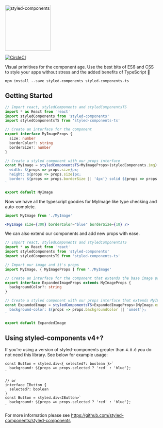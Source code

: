 <a href="https://www.styled-components.com">
  <img alt="styled-components" src="https://raw.githubusercontent.com/styled-components/brand/master/styled-components.png" height="150px" />
</a>
<br />

[![CircleCI](https://circleci.com/gh/jacob-ebey/styled-components-ts.svg?style=svg)](https://circleci.com/gh/jacob-ebey/styled-components-ts)

Visual primitives for the component age. Use the best bits of ES6 and CSS to style your apps without stress and the added benefits of TypeScript 💅

```
npm install --save styled-components styled-components-ts
```

## Getting Started

```typescript
// Import react, styledComponents and styledComponentsTS
import * as React from 'react'
import styledComponents from 'styled-components'
import styledComponentsTS from 'styled-components-ts'

// Create an interface for the component
export interface MyImageProps {
  size: number
  borderColor?: string
  borderSize?: number
}

// Create a styled component with our props interface
const MyImage = styledComponentsTS<MyImageProps>(styledComponents.img) `
  width: ${props => props.size}px;
  height: ${props => props.size}px;
  border: ${props => props.borderSize || '4px'} solid ${props => props.borderColor || 'black'}
`

export default MyImage

```

Now we have all the typescript goodies for MyImage like type checking and auto-complete.
```jsx
import MyImage from './MyImage'

<MyImage size={300} borderColor="blue" borderSize={10} />
```

We can also extend our components and add new props with ease.
```typescript
// Import react, styledComponents and styledComponentsTS
import * as React from 'react'
import styledComponents from 'styled-components'
import styledComponentsTS from 'styled-components-ts'

// Import our image and it's props
import MyImage, { MyImageProps } from './MyImage'

// Create an interface for the component that extends the base image props
export interface ExpandedImageProps extends MyImageProps {
  backgroundColor?: string
}

// Create a styled component with our props interface that extends MyImage
const ExpandedImage = styledComponentsTS<ExpandedImageProps>(MyImage.extend)`
  background-color: ${props => props.backgroundColor || 'unset'};
`

export default ExpandedImage
```

## Using styled-components v4+?
If you're using a version of styled-components greater than `4.0.0` you do not need this library. See below for example usage:

```tsx
const Button = styled.div<{ selected?: boolean }>`
  background: ${props => props.selected ? 'red' : 'blue'};
`

// or
interface IButton {
  selected?: boolean
}
const Button = styled.div<IButton>`
  background: ${props => props.selected ? 'red' : 'blue'};
`
```

For more information please see https://github.com/styled-components/styled-components
